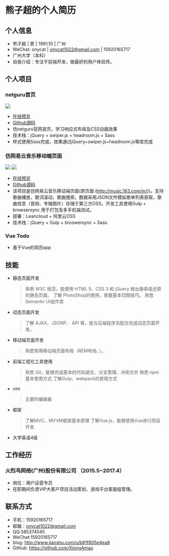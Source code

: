 # 熊子超的个人简历


## 个人信息
- 熊子超 | 男 | 1991.10 | 广州
- WeChat: onycat | onycat1022@gmail.com | 15920165717
- 广州大学（本科）
- 自我介绍：专注于前端开发，做最好的用户体验师。

## 个人项目
### netguru首页
![](http://ond8gcwbr.bkt.clouddn.com/17-8-20/48016856.jpg)
- [在线预览](https://xiongamao.github.io/homepage-netguru/)
- [Github源码](https://github.com/XiongAmao/homepage-netguru)
- 仿netguru官网首页，学习响应式布局及CSS动画效果
- 技术栈：jQuery + swiper.js + headroom.js + Sass
- 样式使用Sass完成，效果通过jQuery+swiper.js+headroom.js等库完成

### 仿网易云音乐移动端页面
![](http://ond8gcwbr.bkt.clouddn.com/17-8-20/9526534.jpg)
![](http://ond8gcwbr.bkt.clouddn.com/17-8-20/50606607.jpg)
- [在线预览](https://xiongamao.github.io/mNeteaseMusic-demo/build/homepage.html)
- [Github源码](https://github.com/XiongAmao/mNeteaseMusic-demo)
- 该项目是仿网易云音乐移动端页面(原页面:(http://music.163.com/m/))。支持歌曲播放，歌词滚动，歌曲搜索。数据采用JSON文件模拟歌单列表获取，歌曲信息（音频、专辑图片）存储于第三方OSS。开发工具使用Gulp + browsersync 用于打包及多手机端测试。
- 部署：Leancloud + 阿里云OSS
- 技术栈：jQuery + Gulp + broswersync + Sass

### Vue Todo
- 基于Vue的简历app

## 技能

- 静态页面开发
    > 熟悉 W3C 规范，能使用 HTML 5、CSS 3 和 jQuery 做出像素级还原的静态页面。
    > 了解 PhotoShop的使用，掌握基本切图技巧。
    > 熟悉Semantic UI组件库

- 动态页面开发
    > 了解 AJAX、JSONP、 API 等，能与后端程序员配合完成动态页面开发。

- 移动端页面开发
    > 熟悉常用移动端页面布局（REM布局、）。

- 前端工程化工具使用
    > 熟悉 Git，能够完成基本的代码提交、分支管理、冲突合并
    > 熟悉 npm 基本使用方式
    > 了解Gulp、webpack的使用方式

- vim
    > 主要的编辑器
- 框架
    > 了解MVC、MVVM框架基本原理
    > 了解Vue.js，能够使用Vue进行项目开发
- 大学英语4级


## 工作经历
### 火烈鸟网络(广州)股份有限公司 （2015.5~2017.4）
- 岗位：用户运营专员
- 在职期间负责VIP大客户项目活动策划、游戏平台客服组管理。


## 联系方式
- 手机：15920165717
- 邮箱：onycat1022@gmail.com
- QQ:385374545
- WeChat:15920165717
- blog: http://www.jianshu.com/u/b81f805e4ea8
- Github: https://github.com/XiongAmao
